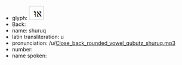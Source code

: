- glyph: ![paste-26121991094273.jpg](./48.jpg)
- Back: 
- name: shuruq
- latin transliteration: u
- pronunciation: /u/[Close_back_rounded_vowel_qubutz_shuruq.mp3](./45.mp3)
- number: 
- name spoken: 
